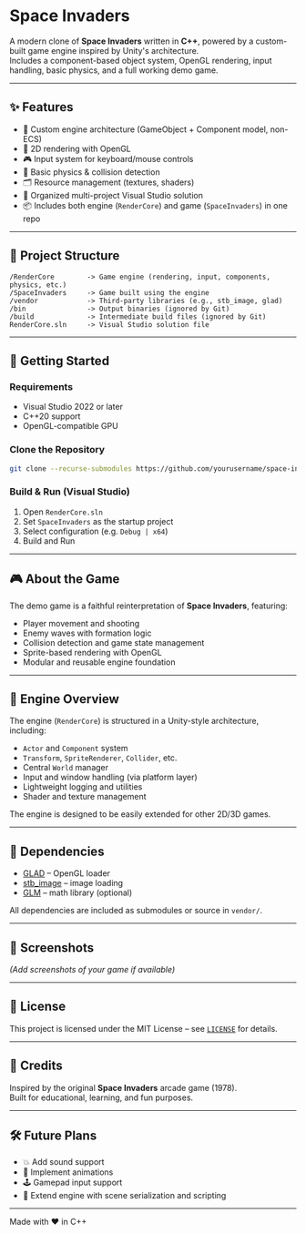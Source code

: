 # Space Invaders

A modern clone of **Space Invaders** written in **C++**, powered by a custom-built game engine inspired by Unity's architecture.  
Includes a component-based object system, OpenGL rendering, input handling, basic physics, and a full working demo game.

---

## ✨ Features

- 🧱 Custom engine architecture (GameObject + Component model, non-ECS)
- 🎨 2D rendering with OpenGL
- 🎮 Input system for keyboard/mouse controls
- 🧠 Basic physics & collision detection
- 🗂 Resource management (textures, shaders)
- 🔧 Organized multi-project Visual Studio solution
- 📦 Includes both engine (`RenderCore`) and game (`SpaceInvaders`) in one repo

---

## 📁 Project Structure

```
/RenderCore        -> Game engine (rendering, input, components, physics, etc.)
/SpaceInvaders     -> Game built using the engine
/vendor            -> Third-party libraries (e.g., stb_image, glad)
/bin               -> Output binaries (ignored by Git)
/build             -> Intermediate build files (ignored by Git)
RenderCore.sln     -> Visual Studio solution file
```

---

## 🚀 Getting Started

### Requirements

- Visual Studio 2022 or later
- C++20 support
- OpenGL-compatible GPU

### Clone the Repository

```bash
git clone --recurse-submodules https://github.com/yourusername/space-invaders.git
```

### Build & Run (Visual Studio)

1. Open `RenderCore.sln`
2. Set `SpaceInvaders` as the startup project
3. Select configuration (e.g. `Debug | x64`)
4. Build and Run

---

## 🎮 About the Game

The demo game is a faithful reinterpretation of **Space Invaders**, featuring:

- Player movement and shooting
- Enemy waves with formation logic
- Collision detection and game state management
- Sprite-based rendering with OpenGL
- Modular and reusable engine foundation

---

## 🔧 Engine Overview

The engine (`RenderCore`) is structured in a Unity-style architecture, including:

- `Actor` and `Component` system
- `Transform`, `SpriteRenderer`, `Collider`, etc.
- Central `World` manager
- Input and window handling (via platform layer)
- Lightweight logging and utilities
- Shader and texture management

The engine is designed to be easily extended for other 2D/3D games.

---

## 🧪 Dependencies

- [GLAD](https://github.com/Dav1dde/glad) – OpenGL loader
- [stb_image](https://github.com/nothings/stb) – image loading
- [GLM](https://github.com/g-truc/glm) – math library (optional)

All dependencies are included as submodules or source in `vendor/`.

---

## 📸 Screenshots

*(Add screenshots of your game if available)*

---

## 📜 License

This project is licensed under the MIT License – see [`LICENSE`](LICENSE) for details.

---

## 🧠 Credits

Inspired by the original **Space Invaders** arcade game (1978).  
Built for educational, learning, and fun purposes.

---

## 🛠 Future Plans

- 💥 Add sound support
- 🌈 Implement animations
- 🕹 Gamepad input support
- 🧱 Extend engine with scene serialization and scripting

---

Made with ❤️ in C++
